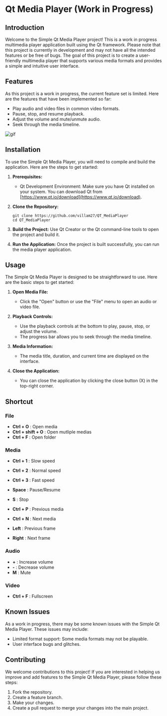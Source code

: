 # Qt Media Player (Work in Progress)

## Introduction

Welcome to the Simple Qt Media Player project! This is a work in progress multimedia player application built using the Qt framework. Please note that this project is currently in development and may not have all the intended features or be free of bugs. The goal of this project is to create a user-friendly multimedia player that supports various media formats and provides a simple and intuitive user interface.

## Features

As this project is a work in progress, the current feature set is limited. Here are the features that have been implemented so far:

- Play audio and video files in common video formats.
- Pause, stop, and resume playback.
- Adjust the volume and mute/unmute audio.
- Seek through the media timeline.

![gif](https://github.com/villam27/QT_MediaPlayer/blob/master/video.gif)

## Installation

To use the Simple Qt Media Player, you will need to compile and build the application. Here are the steps to get started:

1. **Prerequisites:**
   - Qt Development Environment: Make sure you have Qt installed on your system. You can download Qt from [https://www.qt.io/download](https://www.qt.io/download).

2. **Clone the Repository:**
   ```shell
   git clone https://github.com/villam27/QT_MediaPlayer
   cd QT_MediaPlayer
   ```

3. **Build the Project:**
   Use Qt Creator or the Qt command-line tools to open the project and build it.

4. **Run the Application:**
   Once the project is built successfully, you can run the media player application.

## Usage

The Simple Qt Media Player is designed to be straightforward to use. Here are the basic steps to get started:

1. **Open Media File:**
   - Click the "Open" button or use the "File" menu to open an audio or video file.

2. **Playback Controls:**
   - Use the playback controls at the bottom to play, pause, stop, or adjust the volume.
   - The progress bar allows you to seek through the media timeline.

3. **Media Information:**
   - The media title, duration, and current time are displayed on the interface.

4. **Close the Application:**
   - You can close the application by clicking the close button (X) in the top-right corner.

## Shortcut

### File
- **Ctrl + O** : Open media
- **Ctrl + shift + O** : Open mutliple medias
- **Ctrl + F** : Open folder

### Media
- **Ctrl + 1** : Slow speed
- **Ctrl + 2** : Normal speed
- **Ctrl + 3** : Fast speed

- **Space** : Pause/Resume
- **S** : Stop
- **Ctrl + P** : Previous media
- **Ctrl + N** : Next media
- **Left** : Previous frame
- **Right** : Next frame

### Audio
- **+** : Increase volume
- **-** : Decrease volume
- **M** : Mute

### Video
- **Ctrl + F** : Fullscreen

## Known Issues

As a work in progress, there may be some known issues with the Simple Qt Media Player. These issues may include:

- Limited format support: Some media formats may not be playable.
- User interface bugs and glitches.

## Contributing

We welcome contributions to this project! If you are interested in helping us improve and add features to the Simple Qt Media Player, please follow these steps:

1. Fork the repository.
2. Create a feature branch.
3. Make your changes.
4. Create a pull request to merge your changes into the main project.
